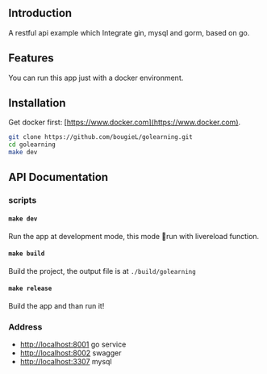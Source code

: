 ## Introduction
A restful api example which Integrate gin, mysql and gorm, based on go.

## Features
You can run this app just with a docker environment.

## Installation
Get docker first: [https://www.docker.com](https://www.docker.com).

```bash
git clone https://github.com/bougieL/golearning.git
cd golearning
make dev
```

## API Documentation
### scripts
<!-- #### `make image`
Build base image, just excute it at the first time.

#### `make vendors`
Get the project Dependencies from internet. -->

#### `make dev`
Run the app at development mode, this mode run with livereload function.

#### `make build`
Build the project, the output file is at `./build/golearning`

#### `make release`
Build the app and than run it!

### Address
* [http://localhost:8001](http://localhost:8001) go service
* [http://localhost:8002](http://localhost:8002) swagger
* [http://localhost:3307](http://localhost:3307) mysql